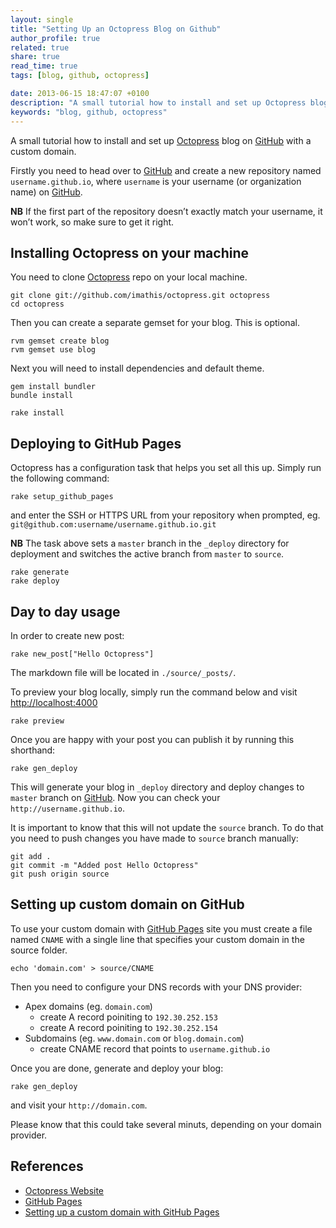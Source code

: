 ```yaml
---
layout: single
title: "Setting Up an Octopress Blog on Github"
author_profile: true
related: true
share: true
read_time: true
tags: [blog, github, octopress]

date: 2013-06-15 18:47:07 +0100
description: "A small tutorial how to install and set up Octopress blog on GitHub with a custom domain."
keywords: "blog, github, octopress"
---
```


A small tutorial how to install and set up [Octopress][octo] blog on [GitHub][gh] with a custom domain.

[octo]:http://octopress.org/

Firstly you need to head over to [GitHub][gh] and create a new repository named `username.github.io`, where `username` is your username (or organization name) on [GitHub][gh].

**NB** If the first part of the repository doesn’t exactly match your username, it won’t work, so make sure to get it right.

[gh]:https://github.com/


## Installing Octopress on your machine

You need to clone [Octopress][octo] repo on your local machine. 

```
git clone git://github.com/imathis/octopress.git octopress
cd octopress
```

Then you can create a separate gemset for your blog. This is optional.

```
rvm gemset create blog
rvm gemset use blog
```
 
Next you will need to install dependencies and default theme.

```
gem install bundler
bundle install

rake install
```


## Deploying to GitHub Pages

Octopress has a configuration task that helps you set all this up. Simply run the following command:

```
rake setup_github_pages
```

and enter the SSH or HTTPS URL from your repository when prompted, eg. `git@github.com:username/username.github.io.git`


**NB** The task above sets a `master` branch in the `_deploy` directory for deployment and switches the active branch from `master` to `source`.


```
rake generate
rake deploy
```


## Day to day usage

In order to create new post:

```
rake new_post["Hello Octopress"]
```

The markdown file will be located in `./source/_posts/`. 

To preview your blog locally, simply run the command below and visit [http://localhost:4000][local]

```
rake preview
```

[local]:http://localhost:4000

Once you are happy with your post you can publish it by running this shorthand:

```
rake gen_deploy
```

This will generate your blog in `_deploy` directory and deploy changes to `master` branch on [GitHub][GH].
Now you can check your `http://username.github.io`.

It is important to know that this will not update the `source` branch. To do that you need to push changes you have made to `source` branch manually:

```
git add .
git commit -m "Added post Hello Octopress"
git push origin source
```


## Setting up custom domain on GitHub

To use your custom domain with [GitHub Pages][gh-pages] site you must create a file named `CNAME` with a single line that specifies your custom domain in the source folder.

```
echo 'domain.com' > source/CNAME
```

Then you need to configure your DNS records with your DNS provider:

* Apex domains (eg. `domain.com`)
    * create A record poiniting to `192.30.252.153`
    * create A record poiniting to `192.30.252.154`
* Subdomains (eg. `www.domain.com` or `blog.domain.com`)
    * create CNAME record that points to `username.github.io`

Once you are done, generate and deploy your blog:

```
rake gen_deploy
``` 

and visit your `http://domain.com`.

Please know that this could take several minuts, depending on your domain provider. 


## References

* [Octopress Website][octo]
* [GitHub Pages][gh-pages]
* [Setting up a custom domain with GitHub Pages][gh-custom]

[gh-pages]:https://pages.github.com/
[gh-custom]:https://help.github.com/articles/setting-up-a-custom-domain-with-github-pages



